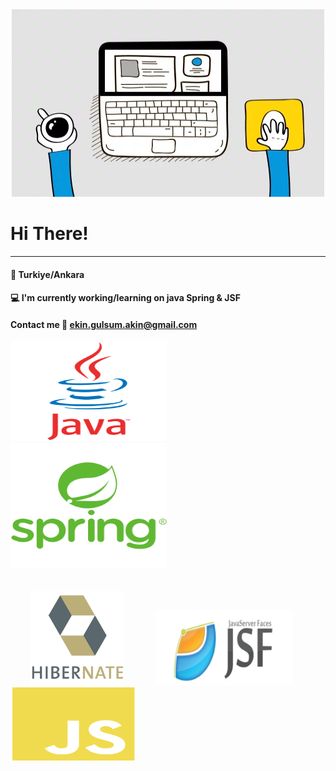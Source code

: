 <div align="center">
  <img src="giphy.webp" width="500" height="300"/>
</div>

# Hi There!
---
#### 📍 Turkiye/Ankara
#### :computer: I'm currently working/learning on java Spring & JSF
#### Contact me 📧 ekin.gulsum.akin@gmail.com
<img src="https://github.com/devicons/devicon/blob/1119b9f84c0290e0f0b38982099a2bd027a48bf1/icons/java/java-original-wordmark.svg" width="250" height="160"> &emsp;<img src="https://github.com/devicons/devicon/blob/1119b9f84c0290e0f0b38982099a2bd027a48bf1/icons/spring/spring-original-wordmark.svg" width="250" height="200"> <br/><br/><br/>
&emsp;&emsp; <img src="hibernate.png" width="150" height="150"> &emsp;&emsp;&emsp; <img src="jsf.webp" width="220" height="120"> &emsp;&emsp; <img src="https://github.com/devicons/devicon/blob/1119b9f84c0290e0f0b38982099a2bd027a48bf1/icons/javascript/javascript-plain.svg" width="200" height="120">



